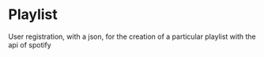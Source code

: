 # Playlist
 User registration, with a json, for the creation of a particular playlist with the api of spotify
